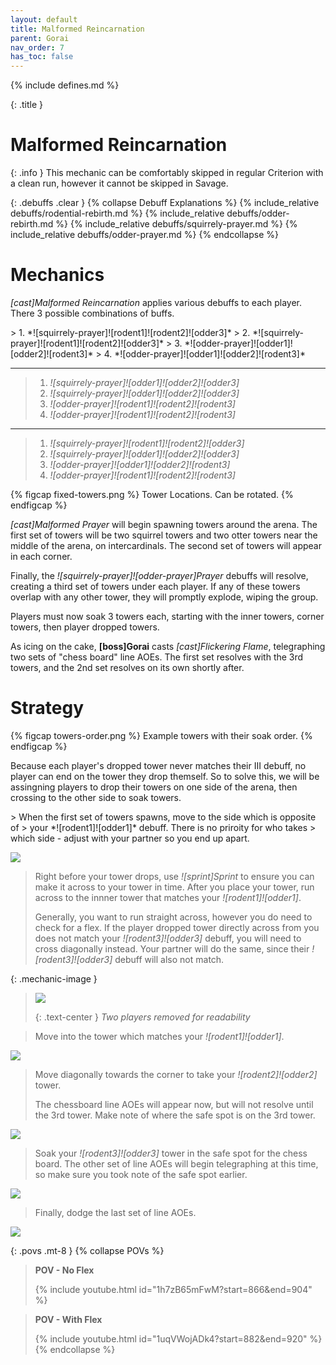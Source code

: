 ```yaml
---
layout: default
title: Malformed Reincarnation
parent: Gorai
nav_order: 7
has_toc: false
---
```


{% include defines.md %}

{: .title }
# Malformed Reincarnation

{: .info }
This mechanic can be comfortably skipped in regular Criterion with a clean run,
however it cannot be skipped in Savage.

{: .debuffs .clear }
{% collapse Debuff Explanations %}
{% include_relative debuffs/rodential-rebirth.md %}
{% include_relative debuffs/odder-rebirth.md %}
{% include_relative debuffs/squirrely-prayer.md %}
{% include_relative debuffs/odder-prayer.md %}
{% endcollapse %}

# Mechanics

*[cast]Malformed Reincarnation* applies various debuffs to each player. There
3 possible combinations of buffs.

<div class="column-flex even mb-4 collapse-sm lh-wide" markdown="1">
> 1. *![squirrely-prayer]![rodent1]![rodent2]![odder3]*
> 2. *![squirrely-prayer]![rodent1]![rodent2]![odder3]*
> 3. *![odder-prayer]![odder1]![odder2]![rodent3]*
> 4. *![odder-prayer]![odder1]![odder2]![rodent3]*

-----

> 1. *![squirrely-prayer]![odder1]![odder2]![odder3]*
> 2. *![squirrely-prayer]![odder1]![odder2]![odder3]*
> 3. *![odder-prayer]![rodent1]![rodent2]![rodent3]*
> 4. *![odder-prayer]![rodent1]![rodent2]![rodent3]*

-----

> 1. *![squirrely-prayer]![rodent1]![rodent2]![odder3]*
> 2. *![squirrely-prayer]![odder1]![odder2]![odder3]*
> 3. *![odder-prayer]![odder1]![odder2]![rodent3]*
> 4. *![odder-prayer]![rodent1]![rodent2]![rodent3]*
</div>

{% figcap fixed-towers.png %}
Tower Locations. Can be rotated.
{% endfigcap %}

*[cast]Malformed Prayer* will begin spawning towers around the arena. The first
set of towers will be two squirrel towers and two otter towers near the middle
of the arena, on intercardinals. The second set of towers will appear in each
corner.

Finally, the *![squirrely-prayer]![odder-prayer]Prayer* debuffs will resolve,
creating a third set of towers under each player. If any of these towers overlap
with any other tower, they will promptly explode, wiping the group.

Players must now soak 3 towers each, starting with the inner towers, corner
towers, then player dropped towers.

As icing on the cake, **[boss]Gorai** casts *[cast]Flickering Flame*,
telegraphing two sets of "chess board" line AOEs. The first set resolves with
the 3rd towers, and the 2nd set resolves on its own shortly after.

# Strategy

{% figcap towers-order.png %}
Example towers with their soak order.
{% endfigcap %}

Because each player's dropped tower never matches their III debuff, no player
can end on the tower they drop themself. So to solve this, we will be assingning
players to drop their towers on one side of the arena, then crossing to the
other side to soak towers.

<div class="strats-grid" markdown="1">
> When the first set of towers spawns, move to the side which is opposite of
> your *![rodent1]![odder1]* debuff. There is no priroity for who takes
> which side - adjust with your partner so you end up apart.

![](./timeline-1.png)

> Right before your tower drops, use *![sprint]Sprint* to ensure you can make
> it across to your tower in time. After you place your tower, run across to
> the innner tower that matches your *![rodent1]![odder1]*.
>
> Generally, you want to run straight across, however you do need to check for
> a flex. If the player dropped tower directly across from you does not match
> your *![rodent3]![odder3]* debuff, you will need to cross diagonally instead.
> Your partner will do the same, since their *![rodent3]![odder3]* debuff will
> also not match.

{: .mechanic-image }
> ![](./timeline-2.png)
>
> {: .text-center }
> *Two players removed for readability*

> Move into the tower which matches your *![rodent1]![odder1]*.

![](./timeline-3.png)

> Move diagonally towards the corner to take your *![rodent2]![odder2]* tower.
>
> The chessboard line AOEs will appear now, but will not resolve until the
> 3rd tower. Make note of where the safe spot is on the 3rd tower.

![](./timeline-4.png)

> Soak your *![rodent3]![odder3]* tower in the safe spot for the chess board.
> The other set of line AOEs will begin telegraphing at this time, so make sure
> you took note of the safe spot earlier.

![](./timeline-5.png)

> Finally, dodge the last set of line AOEs.

![](./timeline-6.png)
</div>

{: .povs .mt-8 }
{% collapse POVs %}
> **POV - No Flex**
>
> {% include youtube.html id="1h7zB65mFwM?start=866&end=904" %}

> **POV - With Flex**
>
> {% include youtube.html id="1uqVWojADk4?start=882&end=920" %}
{% endcollapse %}
